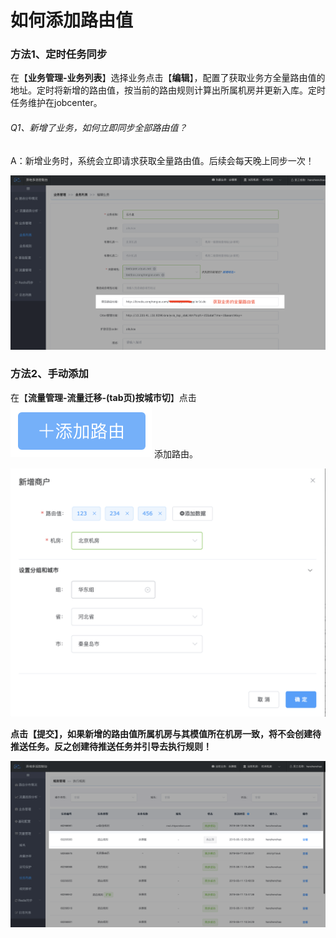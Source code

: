 # 如何添加路由值

### 方法1、定时任务同步

在【**业务管理-业务列表**】选择业务点击【**编辑**】，配置了获取业务方全量路由值的地址。定时将新增的路由值，按当前的路由规则计算出所属机房并更新入库。定时任务维护在jobcenter。

###### Q1、新增了业务，如何立即同步全部路由值？

A：新增业务时，系统会立即请求获取全量路由值。后续会每天晚上同步一次！

[![获取全部路由值](../../images/multi-live/获取全部路由值.png)](http://multi-idc.box.zonghengke.com/book/_book/image/获取全部路由值.png)

### 方法2、手动添加

在【**流量管理-流量迁移-(tab页)按城市切**】点击![image-20190611230736350](../../images/multi-live/route_add_button.png) 添加路由。

[![image-20190611230417813](../../images/multi-live/route_add.png)](http://multi-idc.box.zonghengke.com/book/_book/image/route_add.png)

**点击【提交】，如果新增的路由值所属机房与其模值所在机房一致，将不会创建待推送任务。反之创建待推送任务并引导去执行规则！**

[![route_rule_task](../../images/multi-live/route_rule_task.png)](http://multi-idc.box.zonghengke.com/book/_book/image/route_rule_task.png)